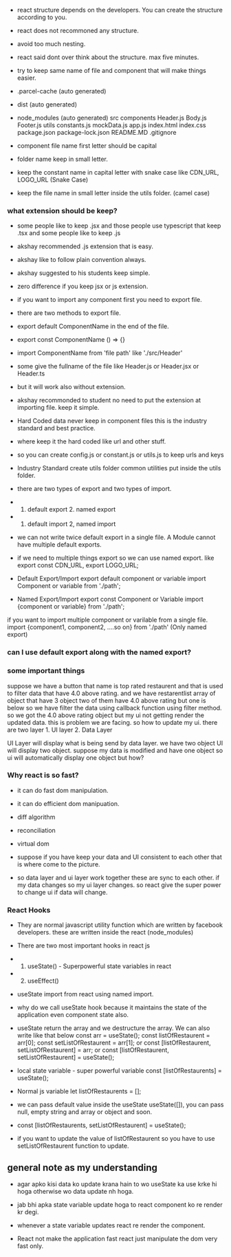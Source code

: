 - react structure depends on the developers. You can create the structure according to you.
- react does not recommoned any structure.
- avoid too much nesting.
- react said dont over think about the structure. max five minutes.
- try to keep same name of file and component that will make things easier.
- .parcel-cache (auto generated)
- dist (auto generated)
- node_modules (auto generated)
src
    components
        Header.js
        Body.js
        Footer.js
    utils
        constants.js
        mockData.js
    app.js
index.html
index.css
package.json
package-lock.json
README.MD
.gitignore

- component file name first letter should be capital
- folder name keep in small letter.
- keep the constant name in capital letter with snake case like CDN_URL, LOGO_URL (Snake Case)
- keep the file name in small letter inside the utils folder. (camel case)


### what extension should be keep?
- some people like to keep .jsx and those people use typescript that keep .tsx and some people like to keep .js
- akshay recommended .js extension that is easy.
- akshay like to follow plain convention always.
- akshay suggested to his students keep simple.
- zero difference if you keep jsx or js extension.

- if you want to import any component first you need to export file.
- there are two methods to export file.
- export default ComponentName in the end of the file.
- export const ComponentName () => {}
- import ComponentName from 'file path' like './src/Header'

- some give the fullname of the file like Header.js or Header.jsx or Header.ts
- but it will work also without extension.
- akshay recommonded to student no need to put the extension at importing file. keep it simple.

- Hard Coded data never keep in component files this is the industry standard and best practice.
- where keep it the hard coded like url and other stuff.
- so you can create config.js or constant.js or utils.js to keep urls and keys
- Industry Standard create utils folder common utilities put inside the utils folder.

- there are two types of export and two types of import.
- 1. default export 2. named export
- 1. default import 2, named import
- we can not write twice default export in a single file. A Module cannot have multiple default exports. 
- if we need to multiple things export so we can use named export. like export const CDN_URL, export LOGO_URL;

- Default Export/Import
export default component or variable 
import Component or variable from './path';

- Named Export/Import
export const Component or Variable
import {component or variable} from './path';

if you want to import multiple component or varilable from a single file.
import {component1, component2, ....so on} from './path' (Only named export)

### can I use default export along with the named export?


### some important things
suppose we have a button that name is top rated restaurent and that is used to filter data that have 4.0 above rating.  and we have restarentlist array of object that have 3 object two of them  have 4.0 above rating but one is below so we have filter the data using callback function using filter method. so we got the 4.0 above rating object but my ui not getting render the updated data. this is problem we are facing. so how to update my ui.
there are two layer 1. UI layer 2. Data Layer

UI Layer will display what is being send by data layer.
we have two object UI will display two object. suppose my data is modified and have one object so ui will automatically display one object but how?

### Why react is so fast?
- it can do fast dom manipulation.
- it can do efficient dom manipuation.
-  diff algorithm
- reconciliation
- virtual dom

- suppose if you have keep your data and UI consistent to each other that is where come to the picture.
- so data layer and ui layer work together these are sync to each other. if my data changes so my ui layer changes.
so react give the super power to change ui if data will change.

### React Hooks
- They are normal javascript utility function which are written by facebook developers. these are written inside the react (node_modules)
- There are two most important hooks in react js
- 1. useState() - Superpowerful state variables in react
- 2. useEffect() 

- useState import from react using named import.
- why do we call useState hook because it maintains the state of the application even component state also.
- useState return the array and we destructure the array.
We can also write like that below
const arr = useState();
const listOfRestaurent = arr[0];
const setListOfRestaurent = arr[1];
or const [listOfRestaurent, setListOfRestaurent] = arr;
or const [listOfRestaurent, setListOfRestaurent] = useState();

- local state variable  - super powerful variable
const [listOfRestaurents] = useState();

- Normal js variable
let listOfRestaurents = [];

- we can pass default value inside the useState  useState([]), you can pass null, empty string and array or object and soon.

- const [listOfRestaurents, setListOfRestaurent] = useState();
- if you want to update the value of listOfRestaurent so you have to use setListOfRestaurent function to update.

## general note as my understanding
- agar apko kisi data ko update krana hain to wo useState ka use krke hi hoga otherwise wo data update nh hoga.

- jab bhi apka state variable update hoga to react component ko re render kr degi.

- whenever a state variable updates react re render the component.
- React not make the application fast react just manipulate the dom very fast only.